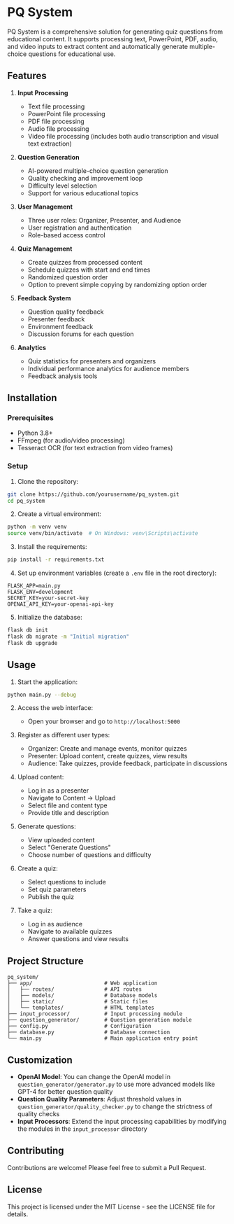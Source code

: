 # PQ System

PQ System is a comprehensive solution for generating quiz questions from educational content. It supports processing text, PowerPoint, PDF, audio, and video inputs to extract content and automatically generate multiple-choice questions for educational use.

## Features

1. **Input Processing**
   - Text file processing
   - PowerPoint file processing
   - PDF file processing
   - Audio file processing
   - Video file processing (includes both audio transcription and visual text extraction)

2. **Question Generation**
   - AI-powered multiple-choice question generation
   - Quality checking and improvement loop
   - Difficulty level selection
   - Support for various educational topics

3. **User Management**
   - Three user roles: Organizer, Presenter, and Audience
   - User registration and authentication
   - Role-based access control

4. **Quiz Management**
   - Create quizzes from processed content
   - Schedule quizzes with start and end times
   - Randomized question order
   - Option to prevent simple copying by randomizing option order

5. **Feedback System**
   - Question quality feedback
   - Presenter feedback
   - Environment feedback
   - Discussion forums for each question

6. **Analytics**
   - Quiz statistics for presenters and organizers
   - Individual performance analytics for audience members
   - Feedback analysis tools

## Installation

### Prerequisites

- Python 3.8+
- FFmpeg (for audio/video processing)
- Tesseract OCR (for text extraction from video frames)

### Setup

1. Clone the repository:

```bash
git clone https://github.com/yourusername/pq_system.git
cd pq_system
```

2. Create a virtual environment:

```bash
python -m venv venv
source venv/bin/activate  # On Windows: venv\Scripts\activate
```

3. Install the requirements:

```bash
pip install -r requirements.txt
```

4. Set up environment variables (create a `.env` file in the root directory):

```
FLASK_APP=main.py
FLASK_ENV=development
SECRET_KEY=your-secret-key
OPENAI_API_KEY=your-openai-api-key
```

5. Initialize the database:

```bash
flask db init
flask db migrate -m "Initial migration"
flask db upgrade
```

## Usage

1. Start the application:

```bash
python main.py --debug
```

2. Access the web interface:
   - Open your browser and go to `http://localhost:5000`

3. Register as different user types:
   - Organizer: Create and manage events, monitor quizzes
   - Presenter: Upload content, create quizzes, view results
   - Audience: Take quizzes, provide feedback, participate in discussions

4. Upload content:
   - Log in as a presenter
   - Navigate to Content -> Upload
   - Select file and content type
   - Provide title and description

5. Generate questions:
   - View uploaded content
   - Select "Generate Questions"
   - Choose number of questions and difficulty

6. Create a quiz:
   - Select questions to include
   - Set quiz parameters
   - Publish the quiz

7. Take a quiz:
   - Log in as audience
   - Navigate to available quizzes
   - Answer questions and view results

## Project Structure

```
pq_system/
├── app/                       # Web application
│   ├── routes/                # API routes
│   ├── models/                # Database models
│   ├── static/                # Static files
│   └── templates/             # HTML templates
├── input_processor/           # Input processing module
├── question_generator/        # Question generation module
├── config.py                  # Configuration
├── database.py                # Database connection
└── main.py                    # Main application entry point
```

## Customization

- **OpenAI Model**: You can change the OpenAI model in `question_generator/generator.py` to use more advanced models like GPT-4 for better question quality
- **Question Quality Parameters**: Adjust threshold values in `question_generator/quality_checker.py` to change the strictness of quality checks
- **Input Processors**: Extend the input processing capabilities by modifying the modules in the `input_processor` directory

## Contributing

Contributions are welcome! Please feel free to submit a Pull Request.

## License

This project is licensed under the MIT License - see the LICENSE file for details. 